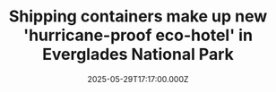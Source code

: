 ---
title: "Shipping containers make up new 'hurricane-proof eco-hotel' in Everglades National Park"
date: 2025-05-29T17:17:00.000Z
category: Human Kindness
externalLink: "https://www.goodgoodgood.co/articles/flamingo-lodge-everglades-hotel"
image: ""
excerpt: "The Flamingo Lodge was demolished by back-to-back hurricanes. Now, it’s back and stronger than ever.…"
---